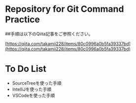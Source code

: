# Repository for Git Command Practice

##手順は以下のQiita記事をご参照ください。

[https://qiita.com/takamii228/items/80c0996a0b5fa39337bd](https://qiita.com/takamii228/items/80c0996a0b5fa39337bd)

# To Do List

- SourceTreeを使った手順
- IntelliJを使った手順
- VSCodeを使った手順
